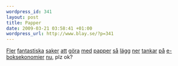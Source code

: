 ```yaml
--- 
wordpress_id: 341
layout: post
title: Papper
date: 2009-03-21 03:58:41 +01:00
wordpress_url: http://www.blay.se/?p=341
---
```

<a href="http://boveylee.netfirms.com/">Fler</a> <a href="http://helenfriel.blogspot.com/">fantastiska</a> <a href="http://elsita.typepad.com/allaboutpapercutting/">saker</a> <a href="http://4.bp.blogspot.com/_xEaUN53DkDo/SbRiWB8dutI/AAAAAAAAAQM/BOfzl925d-0/s1600-h/ThinkersWeb.jpg">att</a> <a href="http://1.bp.blogspot.com/_xEaUN53DkDo/SbRlZUc9ZZI/AAAAAAAAAQU/By6Um7CE6zY/s1600-h/CathedralWeb.jpg">göra</a> <a href="http://4.bp.blogspot.com/_xEaUN53DkDo/Sa6fLxiw2qI/AAAAAAAAAPc/fzGJ-rdMiJ8/s1600-h/InsideThinkersBook.jpg">med</a> <a href="http://1.bp.blogspot.com/_xEaUN53DkDo/SZnd3GBJTJI/AAAAAAAAANk/i1D28gIJGHo/s1600-h/HelenFriel_SustainableRelationshipslow.jpg">papper</a> <a href="http://3.bp.blogspot.com/_xEaUN53DkDo/SWjc_4D5XaI/AAAAAAAAAMs/Ql242izdIBk/s1600-h/Light%26Angles.jpg">så</a> <a href="http://1.bp.blogspot.com/_xEaUN53DkDo/SFV9YsXzWoI/AAAAAAAAAGA/skzopm0sWfk/s1600-h/tapebox1.jpg">lägg</a> <a href="http://3.bp.blogspot.com/_xEaUN53DkDo/SFWiu3OowjI/AAAAAAAAAGw/ToX41aV0iBY/s1600-h/HelenFriel_MurderOfAnEvening2.jpg">ner</a> <a href="http://1.bp.blogspot.com/_xEaUN53DkDo/R_dRt0Ewh5I/AAAAAAAAAEg/rpl0JnibPjw/s1600-h/pigeonmontagehelenfriel.jpg">tankar</a> <a href="http://3.bp.blogspot.com/_xEaUN53DkDo/R7Q3BN0k1UI/AAAAAAAAADg/r2-5W80-yyQ/s1600-h/DSCF2059+copy.jpg">på</a> <a href="http://elsita.typepad.com/.a/6a00e3981de7fa8833010536bdd97f970c-pi">e-boksekonomier</a> <a href="http://elsita.typepad.com/.a/6a00e3981de7fa8833010536b17e24970b-pi">nu,</a> plz ok?
